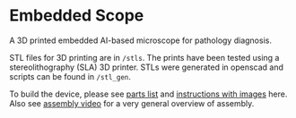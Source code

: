 # Embedded Scope

A 3D printed embedded AI-based microscope for pathology diagnosis.

STL files for 3D printing are in `/stls`. The prints have been tested using a stereolithography (SLA) 3D printer. STLs were generated in openscad and scripts can be found in `/stl_gen`.

To build the device, please see [parts list]() and [instructions with images]() here. Also see [assembly video]() for a very general overview of assembly. 
